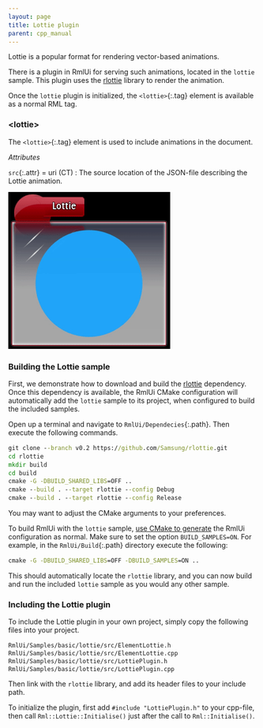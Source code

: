 ```yaml
---
layout: page
title: Lottie plugin
parent: cpp_manual
---
```


Lottie is a popular format for rendering vector-based animations.

There is a plugin in RmlUi for serving such animations, located in the `lottie` sample. This plugin uses the [rlottie](https://github.com/Samsung/rlottie) library to render the animation.

Once the `lottie` plugin is initialized, the `<lottie>`{:.tag} element is available as a normal RML tag.


### \<lottie\>

The `<lottie>`{:.tag} element is used to include animations in the document.

_Attributes_

`src`{:.attr} = uri (CT)
: The source location of the JSON-file describing the Lottie animation.

![Lottie sample](../../assets/gallery/lottie.gif)

### Building the Lottie sample

First, we demonstrate how to download and build the [rlottie](https://github.com/Samsung/rlottie) dependency. Once this dependency is available, the RmlUi CMake configuration will automatically add the `lottie` sample to its project, when configured to build the included samples.

Open up a terminal and navigate to `RmlUi/Dependecies`{:.path}. Then execute the following commands.

```cmd
git clone --branch v0.2 https://github.com/Samsung/rlottie.git
cd rlottie
mkdir build
cd build
cmake -G -DBUILD_SHARED_LIBS=OFF ..
cmake --build . --target rlottie --config Debug
cmake --build . --target rlottie --config Release
```

You may want to adjust the CMake arguments to your preferences.

To build RmlUi with the `lottie` sample, [use CMake to generate](building_with_cmake.html) the RmlUi configuration as normal. Make sure to set the option `BUILD_SAMPLES=ON`. For example, in the `RmlUi/Build`{:.path} directory execute the following:

```cmd
cmake -G -DBUILD_SHARED_LIBS=OFF -DBUILD_SAMPLES=ON ..
```

This should automatically locate the `rlottie` library, and you can now build and run the included `lottie` sample as you would any other sample.


### Including the Lottie plugin

To include the Lottie plugin in your own project, simply copy the following files into your project.

```
RmlUi/Samples/basic/lottie/src/ElementLottie.h
RmlUi/Samples/basic/lottie/src/ElementLottie.cpp
RmlUi/Samples/basic/lottie/src/LottiePlugin.h
RmlUi/Samples/basic/lottie/src/LottiePlugin.cpp
```

Then link with the `rlottie` library, and add its header files to your include path.

To initialize the plugin, first add `#include "LottiePlugin.h"` to your cpp-file, then call `Rml::Lottie::Initialise()` just after the call to `Rml::Initialise()`.
